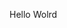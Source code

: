 Hello Wolrd


































































































































































































